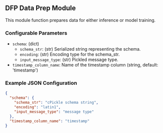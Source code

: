 <!--
SPDX-FileCopyrightText: Copyright (c) 2022-2023, NVIDIA CORPORATION & AFFILIATES. All rights reserved.
SPDX-License-Identifier: Apache-2.0

Licensed under the Apache License, Version 2.0 (the "License");
you may not use this file except in compliance with the License.
You may obtain a copy of the License at

http://www.apache.org/licenses/LICENSE-2.0

Unless required by applicable law or agreed to in writing, software
distributed under the License is distributed on an "AS IS" BASIS,
WITHOUT WARRANTIES OR CONDITIONS OF ANY KIND, either express or implied.
See the License for the specific language governing permissions and
limitations under the License.
-->

## DFP Data Prep Module

This module function prepares data for either inference or model training.

### Configurable Parameters

- `schema`: (dict)
    - `schema_str`: (str) Serialized string representing the schema.
    - `encoding`: (str) Encoding type for the schema_str.
    - `input_message_type`: (str) Pickled message type.
- `timestamp_column_name`: Name of the timestamp column (string, default: 'timestamp')

### Example JSON Configuration

```json
{
  "schema": {
    "schema_str": "cPickle schema string",
    "encoding": "latin1",
    "input_message_type": "message type"
  },
  "timestamp_column_name": "timestamp"
}
```